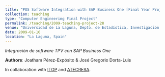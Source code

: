 ```yaml
---
title: "POS Software Integration with SAP Business One [Final Year Project supervised in 2009]"
collection: teaching
type: "Computer Engineering Final Project"
permalink: /teaching/2009-teaching-project-28
venue: "Universidad de La Laguna, Depto. de Estadística, Investigación Operativa y Computación"
date: 2009-01-16
location: "La Laguna, Spain"
---
```

*Integración de software TPV con SAP Business One*

**Authors**: Joatham Pérez-Expósito & José Gregorio Dorta-Luis

In collaboration with [ITOP](http://itop.es) and [ATECRESA](http://www.atecresa.info).